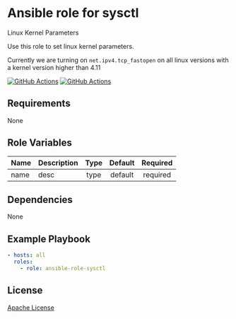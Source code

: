 Ansible role for sysctl
==================================

Linux Kernel Parameters

Use this role to set linux kernel parameters.

Currently we are turning on `net.ipv4.tcp_fastopen` on all linux versions with a kernel version higher than 4.11

[![GitHub Actions](https://github.com/mongodb-ansible-roles/ansible-role-sysctl/workflows/Molecule%20Test/badge.svg)](https://github.com/mongodb-ansible-roles/ansible-role-sysctl/actions?query=workflow%3A%22Molecule+Test%22)
[![GitHub Actions](https://github.com/mongodb-ansible-roles/ansible-role-sysctl/workflows/Release/badge.svg)](https://github.com/mongodb-ansible-roles/ansible-role-sysctl/actions?query=workflow%3A%22Molecule+Test%22)

Requirements
------------

None

Role Variables
--------------

| Name | Description | Type | Default | Required |
|------|-------------|:----:|:-------:|:--------:|
| name | desc | type | default | required |

Dependencies
------------

None

Example Playbook
----------------

```yaml
- hosts: all
  roles:
    - role: ansible-role-sysctl
```

License
-------

[Apache License](LICENSE)
